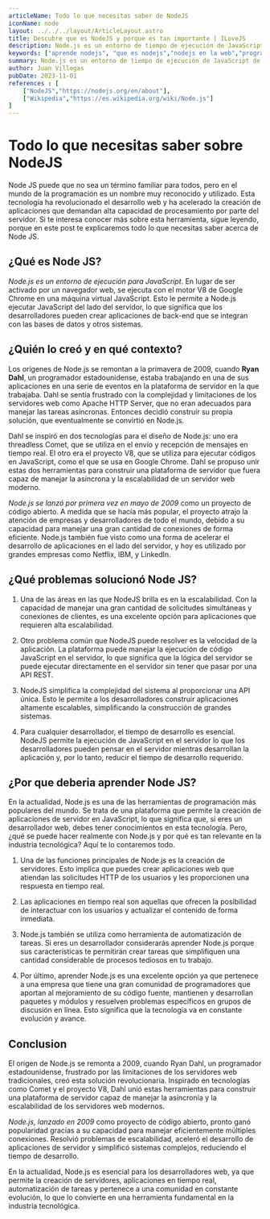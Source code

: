 ```yaml
---
articleName: Todo lo que necesitas saber de NodeJS
iconName: node
layout: ../../../layout/ArticleLayout.astro
title: Descubre que es NodeJS y porque es tan importante | ILoveJS
description: Node.js es un entorno de tiempo de ejecución de JavaScript de código abierto que se utiliza para ejecutar código JavaScript en el lado del servidor. A diferencia de JavaScript que se ejecuta en navegadores web, Node.js permite a los desarrolladores crear aplicaciones de servidor altamente eficientes y escalables.
keywords: ["aprende nodejs", "que es nodejs","nodejs en la web","programacion nodejs","historia de nodejs","nodejs en el servidor","quien creo nodejs","cuando se creo nodejs","guia de nodejs","evolucion de nodejs"]
summary: Node.js es un entorno de tiempo de ejecución de JavaScript de código abierto que se utiliza para ejecutar código JavaScript en el lado del servidor.
author: Juan Villegas
pubDate: 2023-11-01
references : [
    ["NodeJS","https://nodejs.org/en/about"],
    ["Wikipedia","https://es.wikipedia.org/wiki/Node.js"]
]
---
```


# Todo lo que necesitas saber sobre NodeJS

Node JS puede que no sea un término familiar para todos, pero en el mundo de la programación es un nombre muy reconocido y utilizado. Esta tecnología ha revolucionado el desarrollo web y ha acelerado la creación de aplicaciones que demandan alta capacidad de procesamiento por parte del servidor. Si te interesa conocer más sobre esta herramienta, sigue leyendo, porque en este post te explicaremos todo lo que necesitas saber acerca de Node JS.

## ¿Qué es Node JS?

*Node.js es un entorno de ejecución para JavaScript*. En lugar de ser activado por un navegador web, se ejecuta con el motor V8 de Google Chrome en una máquina virtual JavaScript. Esto le permite a Node.js ejecutar JavaScript del lado del servidor, lo que significa que los desarrolladores pueden crear aplicaciones de back-end que se integran con las bases de datos y otros sistemas.

## ¿Quién lo creó y en qué contexto?

Los orígenes de Node.js se remontan a la primavera de 2009, cuando **Ryan Dahl**, un programador estadounidense, estaba trabajando en una de sus aplicaciones en una serie de eventos en la plataforma de servidor en la que trabajaba. Dahl se sentía frustrado con la complejidad y limitaciones de los servidores web como Apache HTTP Server, que no eran adecuados para manejar las tareas asíncronas. Entonces decidió construir su propia solución, que eventualmente se convirtió en Node.js.

Dahl se inspiró en dos tecnologías para el diseño de Node.js: uno era threadless Comet, que se utiliza en el envío y recepción de mensajes en tiempo real. El otro era el proyecto V8, que se utiliza para ejecutar códigos en JavaScript, como el que se usa en Google Chrome. Dahl se propuso unir estas dos herramientas para construir una plataforma de servidor que fuera capaz de manejar la asíncrona y la escalabilidad de un servidor web moderno.

*Node.js se lanzó por primera vez en mayo de 2009* como un proyecto de código abierto. A medida que se hacía más popular, el proyecto atrajo la atención de empresas y desarrolladores de todo el mundo, debido a su capacidad para manejar una gran cantidad de conexiones de forma eficiente. Node.js también fue visto como una forma de acelerar el desarrollo de aplicaciones en el lado del servidor, y hoy es utilizado por grandes empresas como Netflix, IBM, y LinkedIn.

## ¿Qué problemas solucionó Node JS?

1. Una de las áreas en las que NodeJS brilla es en la escalabilidad. Con la capacidad de manejar una gran cantidad de solicitudes simultáneas y conexiones de clientes, es una excelente opción para aplicaciones que requieren alta escalabilidad.

2. Otro problema común que NodeJS puede resolver es la velocidad de la aplicación. La plataforma puede manejar la ejecución de código JavaScript en el servidor, lo que significa que la lógica del servidor se puede ejecutar directamente en el servidor sin tener que pasar por una API REST.

3. NodeJS simplifica la complejidad del sistema al proporcionar una API única. Esto le permite a los desarrolladores construir aplicaciones altamente escalables, simplificando la construcción de grandes sistemas.

4. Para cualquier desarrollador, el tiempo de desarrollo es esencial. NodeJS permite la ejecución de JavaScript en el servidor lo que los desarrolladores pueden pensar en el servidor mientras desarrollan la aplicación y, por lo tanto, reducir el tiempo de desarrollo requerido.

## ¿Por que deberia aprender Node JS?

En la actualidad, Node.js es una de las herramientas de programación más populares del mundo. Se trata de una plataforma que permite la creación de aplicaciones de servidor en JavaScript, lo que significa que, si eres un desarrollador web, debes tener conocimientos en esta tecnología. Pero, ¿qué se puede hacer realmente con Node.js y por qué es tan relevante en la industria tecnológica? Aquí te lo contaremos todo.

1. Una de las funciones principales de Node.js es la creación de servidores. Esto implica que puedes crear aplicaciones web que atiendan las solicitudes HTTP de los usuarios y les proporcionen una respuesta en tiempo real.

2. Las aplicaciones en tiempo real son aquellas que ofrecen la posibilidad de interactuar con los usuarios y actualizar el contenido de forma inmediata.

3. Node.js también se utiliza como herramienta de automatización de tareas. Si eres un desarrollador considerarás aprender Node.js porque sus características te permitirán crear tareas que simplifiquen una cantidad considerable de procesos tediosos en tu trabajo.

4. Por último, aprender Node.js es una excelente opción ya que pertenece a una empresa que tiene una gran comunidad de programadores que aportan al mejoramiento de su código fuente, mantienen y desarrollan paquetes y módulos y resuelven problemas específicos en grupos de discusión en línea. Esto significa que la tecnología va en constante evolución y avance.


## Conclusion

El origen de Node.js se remonta a 2009, cuando Ryan Dahl, un programador estadounidense, frustrado por las limitaciones de los servidores web tradicionales, creó esta solución revolucionaria. Inspirado en tecnologías como Comet y el proyecto V8, Dahl unió estas herramientas para construir una plataforma de servidor capaz de manejar la asincronía y la escalabilidad de los servidores web modernos.

*Node.js, lanzado en 2009* como proyecto de código abierto, pronto ganó popularidad gracias a su capacidad para manejar eficientemente múltiples conexiones. Resolvió problemas de escalabilidad, aceleró el desarrollo de aplicaciones de servidor y simplificó sistemas complejos, reduciendo el tiempo de desarrollo.

En la actualidad, Node.js es esencial para los desarrolladores web, ya que permite la creación de servidores, aplicaciones en tiempo real, automatización de tareas y pertenece a una comunidad en constante evolución, lo que lo convierte en una herramienta fundamental en la industria tecnológica.